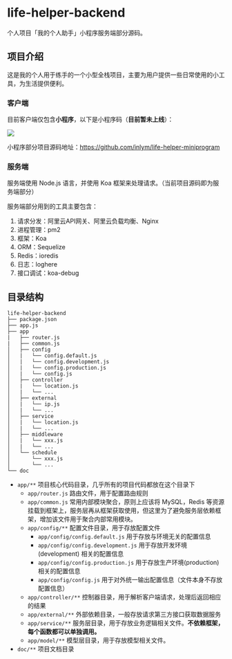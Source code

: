 # life-helper-backend

个人项目「我的个人助手」小程序服务端部分源码。

## 项目介绍

这是我的个人用于练手的一个小型全栈项目，主要为用户提供一些日常使用的小工具，为生活提供便利。


### 客户端
目前客户端仅包含**小程序**，以下是小程序码（**目前暂未上线**）：

![](https://img.inlym.com/f2f2cd585f4b4185bdd6d4715c361aed.jpg)

小程序部分项目源码地址：https://github.com/inlym/life-helper-miniprogram



### 服务端

服务端使用 Node.js 语言，并使用 Koa 框架来处理请求。（当前项目源码即为服务端部分）

服务端部分用到的工具主要包含：

1.  请求分发：阿里云API网关、阿里云负载均衡、Nginx
2.  进程管理：pm2
3.  框架：Koa
4.  ORM：Sequelize
5.  Redis：ioredis
6.  日志：loghere
7.  接口调试：koa-debug




## 目录结构

```
life-helper-backend
├── package.json
├── app.js
├── app
|   ├── router.js
|   ├── common.js
│   ├── config
│   |   └── config.default.js
│   |   └── config.development.js
│   |   └── config.production.js
│   |   └── config.js
│   ├── controller
│   |   └── location.js
│   |   └── ...
│   ├── external
│   |   └── ip.js
│   |   └── ...
│   ├── service
│   |   └── location.js
│   |   └── ...
│   ├── middleware
│   |   └── xxx.js
│   |   └── ...
│   └── schedule
│       └── xxx.js
│       └── ...
└── doc
```

-   `app/**` 项目核心代码目录，几乎所有的项目代码都放在这个目录下
    -   `app/router.js` 路由文件，用于配置路由规则
    -   `app/common.js` 常用内部模块聚合，原则上应该将 MySQL，Redis 等资源挂载到框架上，服务层再从框架获取使用，但这里为了避免服务层依赖框架，增加该文件用于聚合内部常用模块。
    -   `app/config/**` 配置文件目录，用于存放配置文件
        -   `app/config/config.default.js` 用于存放与环境无关的配置信息
        -   `app/config/config.development.js` 用于存放开发环境(development) 相关的配置信息
        -   `app/config/config.production.js` 用于存放生产环境(production) 相关的配置信息
        -   `app/config/config.js` 用于对外统一输出配置信息（文件本身不存放配置信息）
    -   `app/controller/**` 控制器目录，用于解析客户端请求，处理后返回相应的结果
    -   `app/external/**` 外部依赖目录，一般存放请求第三方接口获取数据服务
    -   `app/service/**` 服务层目录，用于存放业务逻辑相关文件。**不依赖框架，每个函数都可以单独调用。**
    -   `app/model/**` 模型层目录，用于存放模型相关文件。
-   `doc/**` 项目文档目录
